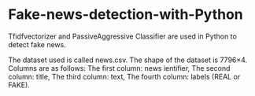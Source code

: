 # Fake-news-detection-with-Python
Tfidfvectorizer and PassiveAggressive Classifier are used in Python to detect fake news.

The dataset used is called news.csv. The shape of the dataset is 7796×4. Columns are as follows:
The first column: news ientifier, 
The second column: title,
The third column: text, 
The fourth column: labels (REAL or FAKE). 
